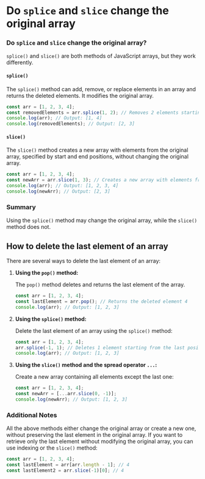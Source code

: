 # Do `splice` and `slice` change the original array

### Do `splice` and `slice` change the original array? 

`splice()` and `slice()` are both methods of JavaScript arrays, but they work differently.

#### `splice()`

The `splice()` method can add, remove, or replace elements in an array and returns the deleted elements. It modifies the original array.

```javascript
const arr = [1, 2, 3, 4];
const removedElements = arr.splice(1, 2); // Removes 2 elements starting from index 1
console.log(arr); // Output: [1, 4]
console.log(removedElements); // Output: [2, 3]
```

#### `slice()`

The `slice()` method creates a new array with elements from the original array, specified by start and end positions, without changing the original array.

```javascript
const arr = [1, 2, 3, 4];
const newArr = arr.slice(1, 3); // Creates a new array with elements from index 1 to 3 (not inclusive)
console.log(arr); // Output: [1, 2, 3, 4]
console.log(newArr); // Output: [2, 3]
```

### Summary

Using the `splice()` method may change the original array, while the `slice()` method does not.

## How to delete the last element of an array

There are several ways to delete the last element of an array:

1. **Using the `pop()` method:**

   The `pop()` method deletes and returns the last element of the array.

   ```javascript
   const arr = [1, 2, 3, 4];
   const lastElement = arr.pop(); // Returns the deleted element 4
   console.log(arr); // Output: [1, 2, 3]
   ```

2. **Using the `splice()` method:**

   Delete the last element of an array using the `splice()` method:

   ```javascript
   const arr = [1, 2, 3, 4];
   arr.splice(-1, 1); // Deletes 1 element starting from the last position
   console.log(arr); // Output: [1, 2, 3]
   ```

3. **Using the `slice()` method and the spread operator `...`:**

   Create a new array containing all elements except the last one:

   ```javascript
   const arr = [1, 2, 3, 4];
   const newArr = [...arr.slice(0, -1)];
   console.log(newArr); // Output: [1, 2, 3]
   ```

### Additional Notes

All the above methods either change the original array or create a new one, without preserving the last element in the original array. If you want to retrieve only the last element without modifying the original array, you can use indexing or the `slice()` method:

```javascript
const arr = [1, 2, 3, 4];
const lastElement = arr[arr.length - 1]; // 4
const lastElement2 = arr.slice(-1)[0]; // 4
```